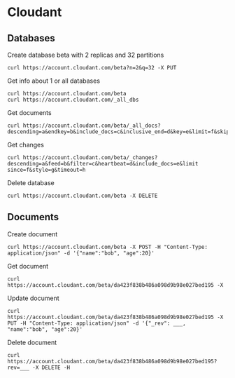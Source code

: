 # Cloudant

## Databases

Create database beta with 2 replicas and 32 partitions

```
curl https://account.cloudant.com/beta?n=2&q=32 -X PUT
```

Get info about 1 or all databases 

```
curl https://account.cloudant.com/beta
curl https://account.cloudant.com/_all_dbs
```

Get documents

```
curl https://account.cloudant.com/beta/_all_docs?descending=a&endkey=b&include_docs=c&inclusive_end=d&key=e&limit=f&skip=g&startkey=h
```

Get changes

```
curl https://account.cloudant.com/beta/_changes?descending=a&feed=b&filter=c&heartbeat=d&include_docs=e&limit since=f&style=g&timeout=h
```

Delete database

```
curl https://account.cloudant.com/beta -X DELETE
```

## Documents

Create document

```
curl https://account.cloudant.com/beta -X POST -H "Content-Type: application/json" -d '{"name":"bob", "age":20}'
```

Get document

```
curl https://account.cloudant.com/beta/da423f838b486a098d9b98e027bed195 -X
```

Update document

```
curl https://account.cloudant.com/beta/da423f838b486a098d9b98e027bed195 -X PUT -H "Content-Type: application/json" -d '{"_rev": ___, "name":"bob", "age":20}'
```

Delete document

```
curl https://account.cloudant.com/beta/da423f838b486a098d9b98e027bed195?rev=___ -X DELETE -H
```
